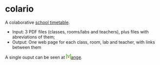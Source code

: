 # colario

A colaborative [school timetable](https://en.wikipedia.org/wiki/School_timetable).

* Input: 3 PDF files (classes, rooms/labs and teachers), plus files with abreviations of them;
* Output: One web page for each class, room, lab and teacher, with links between them

A single ouput can be seen at [![Mange](mange.png)ange](https://mange.ifrn.edu.br/horario/par).



